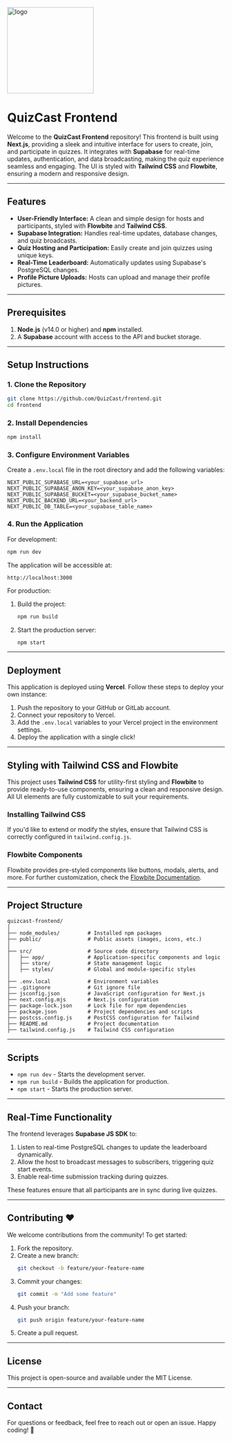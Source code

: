 <img src="https://github.com/user-attachments/assets/4d84857a-fa96-436c-a81c-0dd26a8a1aa7" alt="logo" width="200"/>

# QuizCast Frontend

Welcome to the **QuizCast Frontend** repository! This frontend is built using **Next.js**, providing a sleek and intuitive interface for users to create, join, and participate in quizzes. It integrates with **Supabase** for real-time updates, authentication, and data broadcasting, making the quiz experience seamless and engaging. The UI is styled with **Tailwind CSS** and **Flowbite**, ensuring a modern and responsive design.

---

## Features

- **User-Friendly Interface:** A clean and simple design for hosts and participants, styled with **Flowbite** and **Tailwind CSS**.
- **Supabase Integration:** Handles real-time updates, database changes, and quiz broadcasts.
- **Quiz Hosting and Participation:** Easily create and join quizzes using unique keys.
- **Real-Time Leaderboard:** Automatically updates using Supabase's PostgreSQL changes.
- **Profile Picture Uploads:** Hosts can upload and manage their profile pictures.

---

## Prerequisites

1. **Node.js** (v14.0 or higher) and **npm** installed.
2. A **Supabase** account with access to the API and bucket storage.

---

## Setup Instructions

### 1. Clone the Repository
```bash
git clone https://github.com/QuizCast/frontend.git
cd frontend
```

### 2. Install Dependencies
```bash
npm install
```

### 3. Configure Environment Variables
Create a `.env.local` file in the root directory and add the following variables:
```
NEXT_PUBLIC_SUPABASE_URL=<your_supabase_url>
NEXT_PUBLIC_SUPABASE_ANON_KEY=<your_supabase_anon_key>
NEXT_PUBLIC_SUPABASE_BUCKET=<your_supabase_bucket_name>
NEXT_PUBLIC_BACKEND_URL=<your_backend_url>
NEXT_PUBLIC_DB_TABLE=<your_supabase_table_name>
```

### 4. Run the Application
For development:
```bash
npm run dev
```
The application will be accessible at:
```
http://localhost:3000
```

For production:
1. Build the project:
   ```bash
   npm run build
   ```
2. Start the production server:
   ```bash
   npm start
   ```

---

## Deployment

This application is deployed using **Vercel**. Follow these steps to deploy your own instance:

1. Push the repository to your GitHub or GitLab account.
2. Connect your repository to Vercel.
3. Add the `.env.local` variables to your Vercel project in the environment settings.
4. Deploy the application with a single click!

---

## Styling with Tailwind CSS and Flowbite

This project uses **Tailwind CSS** for utility-first styling and **Flowbite** to provide ready-to-use components, ensuring a clean and responsive design. All UI elements are fully customizable to suit your requirements.

### Installing Tailwind CSS
If you'd like to extend or modify the styles, ensure that Tailwind CSS is correctly configured in `tailwind.config.js`.

### Flowbite Components
Flowbite provides pre-styled components like buttons, modals, alerts, and more. For further customization, check the [Flowbite Documentation](https://flowbite.com/docs/).

---

## Project Structure

```
quizcast-frontend/
│
├── node_modules/         # Installed npm packages
├── public/               # Public assets (images, icons, etc.)
│
├── src/                  # Source code directory
│   ├── app/              # Application-specific components and logic
│   ├── store/            # State management logic
│   ├── styles/           # Global and module-specific styles
│
├── .env.local            # Environment variables
├── .gitignore            # Git ignore file
├── jsconfig.json         # JavaScript configuration for Next.js
├── next.config.mjs       # Next.js configuration
├── package-lock.json     # Lock file for npm dependencies
├── package.json          # Project dependencies and scripts
├── postcss.config.js     # PostCSS configuration for Tailwind
├── README.md             # Project documentation
├── tailwind.config.js    # Tailwind CSS configuration

```

---

## Scripts

- `npm run dev` - Starts the development server.
- `npm run build` - Builds the application for production.
- `npm start` - Starts the production server.

---

## Real-Time Functionality

The frontend leverages **Supabase JS SDK** to:
1. Listen to real-time PostgreSQL changes to update the leaderboard dynamically.
2. Allow the host to broadcast messages to subscribers, triggering quiz start events.
3. Enable real-time submission tracking during quizzes.

These features ensure that all participants are in sync during live quizzes.

---

## Contributing ❤️

We welcome contributions from the community! To get started:

1. Fork the repository.
2. Create a new branch:
   ```bash
   git checkout -b feature/your-feature-name
   ```
3. Commit your changes:
   ```bash
   git commit -m "Add some feature"
   ```
4. Push your branch:
   ```bash
   git push origin feature/your-feature-name
   ```
5. Create a pull request.

---

## License

This project is open-source and available under the MIT License.

---

## Contact

For questions or feedback, feel free to reach out or open an issue. Happy coding! 🎊
